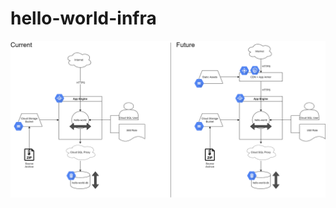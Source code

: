 # hello-world-infra

![Hello world architecture](https://github.com/peterfraedrich/hello-world-infra/blob/3668bc878472bc01a869cc5dff5b96e83ba66a43/Hello%20World%20Architecture.png?raw=true)
